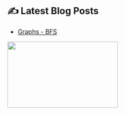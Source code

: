 <!--
<p align="center">
  <a href="https://github.com/freeskyES"><img alt="GitHub Status" src=https://github-readme-stats.vercel.app/api?username=freeskyES&hide=contribs&show_icons=true&include_all_commits=true&count_private=true"></a>
</p> 
-->

<!-- blog start -->
## ✍️ Latest Blog Posts

- [Graphs - BFS](https://velog.io/@freesky/Graphs-BFS)
<!-- blog end -->


<a href="https://www.gitanimals.org/en_US?utm_medium=image&utm_source=freeskyES&utm_content=farm">
<img
  src="https://render.gitanimals.org/farms/freeskyES"
  width="250"
  height="150"
/>
</a>
